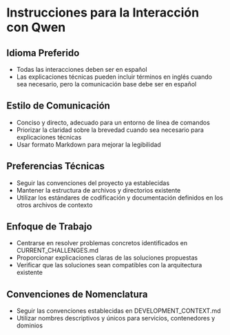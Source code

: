 # Instrucciones para la Interacción con Qwen

## Idioma Preferido
- Todas las interacciones deben ser en español
- Las explicaciones técnicas pueden incluir términos en inglés cuando sea necesario, pero la comunicación base debe ser en español

## Estilo de Comunicación
- Conciso y directo, adecuado para un entorno de línea de comandos
- Priorizar la claridad sobre la brevedad cuando sea necesario para explicaciones técnicas
- Usar formato Markdown para mejorar la legibilidad

## Preferencias Técnicas
- Seguir las convenciones del proyecto ya establecidas
- Mantener la estructura de archivos y directorios existente
- Utilizar los estándares de codificación y documentación definidos en los otros archivos de contexto

## Enfoque de Trabajo
- Centrarse en resolver problemas concretos identificados en CURRENT_CHALLENGES.md
- Proporcionar explicaciones claras de las soluciones propuestas
- Verificar que las soluciones sean compatibles con la arquitectura existente

## Convenciones de Nomenclatura
- Seguir las convenciones establecidas en DEVELOPMENT_CONTEXT.md
- Utilizar nombres descriptivos y únicos para servicios, contenedores y dominios